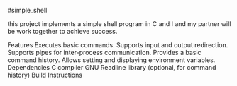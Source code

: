 #simple_shell

this project implements a simple shell program in C and I and my partner will be work together to achieve success.

Features
Executes basic commands.
Supports input and output redirection.
Supports pipes for inter-process communication.
Provides a basic command history.
Allows setting and displaying environment variables.
Dependencies
C compiler
GNU Readline library (optional, for command history)
Build Instructions
